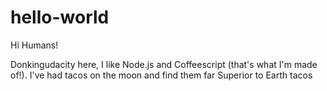 # hello-world

Hi Humans!

Donkingudacity here, I like Node.js and Coffeescript (that's what I'm made of!).
I've had tacos on the moon and find them far Superior to Earth tacos
